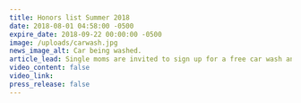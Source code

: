 ```yaml
---
title: Honors list Summer 2018
date: 2018-08-01 04:58:00 -0500
expire_date: 2018-09-22 00:00:00 -0500
image: /uploads/carwash.jpg
news_image_alt: Car being washed.
article_lead: Single moms are invited to sign up for a free car wash and oil change.
video_content: false
video_link:
press_release: false
---
```

